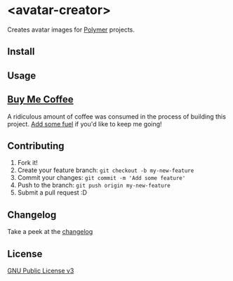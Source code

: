 # &lt;avatar-creator&gt;

Creates avatar images for [Polymer](https://www.polymer-project.org/1.0/) projects.


## Install


## Usage


## [Buy Me Coffee](http://jamrizzi.com/buy-me-coffee)

A ridiculous amount of coffee was consumed in the process of building this project. [Add some fuel](//jamrizzi.com/buy-me-coffee) if you'd like to keep me going!


## Contributing

1. Fork it!
2. Create your feature branch: `git checkout -b my-new-feature`
3. Commit your changes: `git commit -m 'Add some feature'`
4. Push to the branch: `git push origin my-new-feature`
5. Submit a pull request :D


## Changelog

Take a peek at the [changelog](CHANGELOG.md)


## License

[GNU Public License v3](LICENSE)
